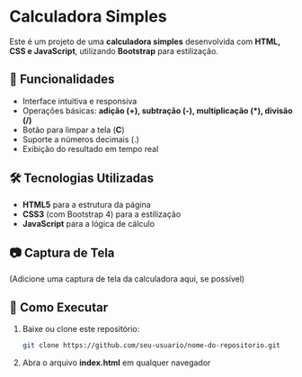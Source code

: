 # Calculadora Simples

Este é um projeto de uma **calculadora simples** desenvolvida com **HTML, CSS e JavaScript**, utilizando **Bootstrap** para estilização.  

## 📌 Funcionalidades  

- Interface intuitiva e responsiva  
- Operações básicas: **adição (+), subtração (-), multiplicação (*), divisão (/)**  
- Botão para limpar a tela (**C**)  
- Suporte a números decimais (.)  
- Exibição do resultado em tempo real  

## 🛠️ Tecnologias Utilizadas  

- **HTML5** para a estrutura da página  
- **CSS3** (com Bootstrap 4) para a estilização  
- **JavaScript** para a lógica de cálculo  

## 📷 Captura de Tela  

(Adicione uma captura de tela da calculadora aqui, se possível)  

## 🚀 Como Executar  

1. Baixe ou clone este repositório:  
   ```bash
   git clone https://github.com/seu-usuario/nome-do-repositorio.git
   ```
2. Abra o arquivo **index.html** em qualquer navegador  
